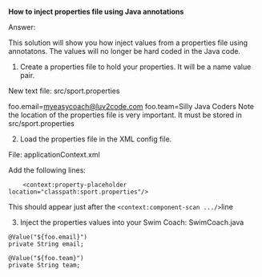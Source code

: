 **How to inject properties file using Java annotations**

Answer:

This solution will show you how inject values from a properties file using annotatons. The values will no longer be hard coded in the Java code.

1. Create a properties file to hold your properties. It will be a name value pair.  

New text file:  src/sport.properties

foo.email=myeasycoach@luv2code.com
foo.team=Silly Java Coders
Note the location of the properties file is very important. It must be stored in src/sport.properties

2. Load the properties file in the XML config file.

File: applicationContext.xml

Add the following lines:
```
    <context:property-placeholder location="classpath:sport.properties"/>  
```
This should appear just after the ``<context:component-scan .../>``line

3. Inject the properties values into your Swim Coach: SwimCoach.java

   
```
@Value("${foo.email}")
private String email;
    
@Value("${foo.team}")
private String team;
```